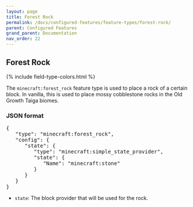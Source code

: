 ```yaml
---
layout: page
title: Forest Rock
permalink: /docs/configured-features/feature-types/forest-rock/
parent: Configured Features
grand_parent: Documentation
nav_order: 22
---
```


## Forest Rock

<head>
    {% include field-type-colors.html %}
</head>

The `minecraft:forest_rock` feature type is used to place a rock of a certain block. In vanilla, this is used to place mossy cobblestone rocks in the Old Growth Taiga biomes.

### JSON format

<pre>
{
   "type": "minecraft:forest_rock",
   "config": {
      "state": {
         "type": "minecraft:simple_state_provider",
         "state": {
            "Name": "minecraft:stone"
         }
      }
   }
}
</pre>

* `state`: The block provider that will be used for the rock.